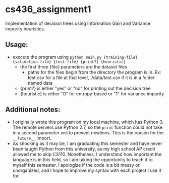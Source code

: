# cs436_assignment1
Implementation of decision trees using Information Gain and Variance impurity heuristics.

## Usage:
* execute the program using `python main.py {training-file} {validation-file} {test-file} {print?} {heuristic}`
  * the first three {file} parameters are the dataset files
    * paths for the files begin from the directory the program is in. Ex: test.csv for a file at that level, ./data/test.csv if it is in a folder named data
  * {print?} is either "yes" or "no" for printing out the decision tree
  * {heuristic} is either "0" for entropy-based or "1" for variance impurity

## Additional notes:
* I originally wrote this program on my local machine, which has Python 3. The remote servers use Python 2.7, so the `print` function could not take in a second parameter `end` to prevent newlines. This is the reason for the `__future__` import.
* As shocking as it may be, I am graduating this semester and have never been taught Python from this university, as my high school AP credit allowed me to skip CS110. Nonetheless, I understand how important the language is in this field, so I am taking the opportunity to teach it to myself this semester. I apologize if the code is a bit messy or unorganized, and I hope to improve my syntax with each project I use it for.

